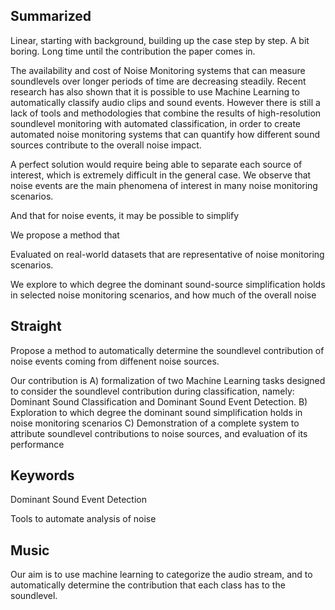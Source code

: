 
## Summarized
Linear, starting with background, building up the case step by step.
A bit boring. Long time until the contribution the paper comes in.

The availability and cost of Noise Monitoring systems that can measure soundlevels
over longer periods of time are decreasing steadily.
Recent research has also shown that it is possible to use Machine Learning 
to automatically classify audio clips and sound events.
However there is still a lack of tools and methodologies that combine the results
of high-resolution soundlevel monitoring with automated classification,
in order to create automated noise monitoring systems that can quantify
how different sound sources contribute to the overall noise impact.

A perfect solution would require being able to separate each source of interest,
which is extremely difficult in the general case.
We observe that noise events are the main phenomena of interest in many noise monitoring scenarios.

And that for noise events, it may be possible to simplify 

We propose a method that 

Evaluated on real-world datasets that are representative of noise monitoring scenarios.

We explore to which degree the dominant sound-source simplification holds in selected noise monitoring scenarios,
and how much of the overall noise 


## Straight

Propose a method to automatically determine the soundlevel contribution of noise events
coming from diffenent noise sources.

Our contribution is 
A) formalization of two Machine Learning tasks designed to consider the soundlevel contribution during classification, 
namely: Dominant Sound Classification and Dominant Sound Event Detection.
B) Exploration to which degree the dominant sound simplification holds in noise monitoring scenarios
C) Demonstration of a complete system to attribute soundlevel contributions to noise sources, and evaluation of its performance


## Keywords

Dominant Sound Event Detection

Tools to automate analysis of noise

## Music

Our aim is to use machine learning to categorize the audio stream,
and to automatically determine the contribution that each class has to the soundlevel.

